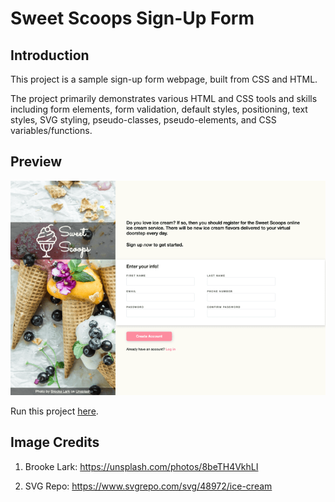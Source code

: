 # Sweet Scoops Sign-Up Form

## Introduction

This project is a sample sign-up form webpage, built from CSS and HTML.

The project primarily demonstrates various HTML and CSS tools and skills including form elements, form validation, default styles, positioning, text styles, SVG styling, pseudo-classes, pseudo-elements, and CSS variables/functions.

## Preview

![Sweet Scoops Sign-Up Form preview](./images/preview.png)

Run this project [here](https://xsherryhe.github.io/sign-up-form/).

## Image Credits

1. Brooke Lark: https://unsplash.com/photos/8beTH4VkhLI

2. SVG Repo: https://www.svgrepo.com/svg/48972/ice-cream
